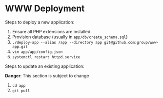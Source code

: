 # WWW Deployment

Steps to deploy a new application:

1. Ensure all PHP extensions are installed
2. Provision database (usually in `app/db/create_schema.sql`)
3. `./deploy-app --alias /app --directory app git@github.com:group/www-app.git`
4. `vim app/app/config.json`
5. `systemctl restart httpd.service`

Steps to update an existing application:

**Danger**: This section is subject to change

1. `cd app`
2. `git pull`
